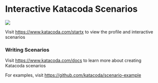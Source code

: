 # Interactive Katacoda Scenarios

[![](http://shields.katacoda.com/katacoda/startx/count.svg)](https://www.katacoda.com/startx "Get your profile on Katacoda.com")

Visit https://www.katacoda.com/startx to view the profile and interactive scenarios

### Writing Scenarios
Visit https://www.katacoda.com/docs to learn more about creating Katacoda scenarios

For examples, visit https://github.com/katacoda/scenario-example
